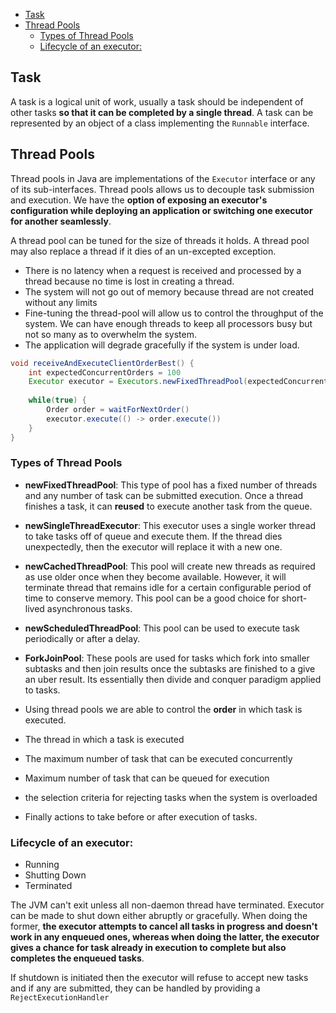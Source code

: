 <!-- TOC -->
  * [Task](#task)
  * [Thread Pools](#thread-pools)
    * [Types of Thread Pools](#types-of-thread-pools)
    * [Lifecycle of an executor:](#lifecycle-of-an-executor)
<!-- TOC -->

## Task

A task is a logical unit of work, usually a task should be independent of other tasks **so that it can be completed by a single thread**. A task can be represented by an object of a class implementing the `Runnable` interface.

## Thread Pools

Thread pools in Java are implementations of the `Executor` interface or any of its sub-interfaces. Thread pools allows us to decouple task submission and execution. We have the **option of exposing an executor's configuration while deploying an application or switching one executor for another seamlessly**.

A thread pool can be tuned for the size of threads it holds. A thread pool may also replace a thread if it dies of an un-excepted exception.

* There is no latency when a request is received and processed by a thread because no time is lost in creating a thread.
* The system will not go out of memory because thread are not created without any limits
* Fine-tuning the thread-pool will allow us to control the throughput of the system. We can have enough threads to keep all processors busy but not so many as to overwhelm the system.
* The application will degrade gracefully if the system is under load.

```java
void receiveAndExecuteClientOrderBest() {
    int expectedConcurrentOrders = 100
    Executor executor = Executors.newFixedThreadPool(expectedConcurrentOrders)
    
    while(true) {
        Order order = waitForNextOrder()
        executor.execute(() -> order.execute())
    }    
}
```

### Types of Thread Pools

* **newFixedThreadPool**: This type of pool has a fixed number of threads and any number of task can be submitted execution. Once a thread finishes a task, it can **reused** to execute another task from the queue.
* **newSingleThreadExecutor**: This executor uses a single worker thread to take tasks off of queue and execute them. If the thread dies unexpectedly, then the executor will replace it with a new one.
* **newCachedThreadPool**: This pool will create new threads as required as use older once when they become available. However, it will terminate thread that remains idle for a certain configurable period of time to conserve memory. This pool can be a good choice for short-lived asynchronous tasks.
* **newScheduledThreadPool**: This pool can be used to execute task periodically or after a delay.
* **ForkJoinPool**: These pools are used for tasks which fork into smaller subtasks and then join results once the subtasks are finished to a give an uber result. Its essentially then divide and conquer paradigm applied to tasks.

* Using thread pools we are able to control the **order** in which task is executed.
* The thread in which a task is executed
* The maximum number of task that can be executed concurrently
* Maximum number of task that can be queued for execution
* the selection criteria for rejecting tasks when the system is overloaded 
* Finally actions to take before or after execution of tasks.

### Lifecycle of an executor:
* Running
* Shutting Down
* Terminated

The JVM can't exit unless all non-daemon thread have terminated. Executor can be made to shut down either abruptly or gracefully. When doing the former, **the executor attempts to cancel all tasks in progress and doesn't work in any enqueued ones, whereas when doing the latter, the executor gives a chance for task already in execution to complete but also completes the enqueued tasks**.

If shutdown is initiated then the executor will refuse to accept new tasks and if any are submitted, they can be handled by providing a `RejectExecutionHandler`

